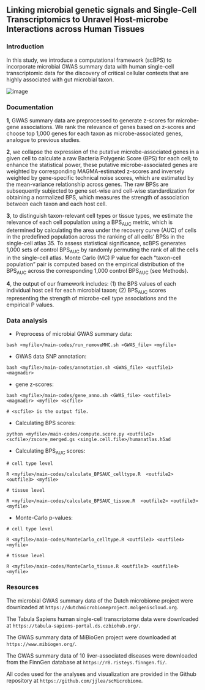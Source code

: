 ## Linking microbial genetic signals and Single-Cell Transcriptomics to Unravel Host-microbe Interactions across Human Tissues



### Introduction

In this study, we introduce a computational framework (scBPS) to incorporate microbial GWAS summary data with human single-cell transcriptomic data for the discovery of critical cellular contexts that are highly associated with gut microbial taxon. 

![image](https://github.com/jjlea/scMicrobiome/assets/73264824/77cbab3f-4ca5-445f-87c8-0d3bbedf4d9d)


### Documentation

**1**, GWAS summary data are preprocessed to generate z-scores for microbe-gene associations. We rank the relevance of genes based on z-scores and choose top 1,000 genes for each taxon as microbe-associated genes, analogue to previous studies. 

**2**, we collapse the expression of the putative microbe-associated genes in a given cell to calculate a raw Bacteria Polygenic Score (BPS) for each cell; to enhance the statistical power, these putative microbe-associated genes are weighted by corresponding MAGMA-estimated z-scores and inversely weighted by gene-specific technical noise scores, which are estimated by the mean-variance relationship across genes. The raw BPSs are subsequently subjected to gene set-wise and cell-wise standardization for obtaining a normalized BPS, which measures the strength of association between each taxon and each host cell. 

**3**, to distinguish taxon-relevant cell types or tissue types, we estimate the relevance of each cell population using a BPS<sub>AUC</sub> metric, which is determined by calculating the area under the recovery curve (AUC) of cells in the predefined population across the ranking of all cells’ BPSs in the single-cell atlas 35. To assess statistical significance, scBPS generates 1,000 sets of control BPS<sub>AUC</sub> by randomly permuting the rank of all the cells in the single-cell atlas. Monte Carlo (MC) P value for each “taxon-cell population” pair is computed based on the empirical distribution of the BPS<sub>AUC</sub> across the corresponding 1,000 control BPS<sub>AUC</sub> (see Methods). 

**4**, the output of our framework includes: (1) the BPS values of each individual host cell for each microbial taxon; (2) BPS<sub>AUC</sub> scores representing the strength of microbe-cell type associations and the empirical P values. 


### Data analysis

- Preprocess of microbial GWAS summary data:
  
``` 
bash <myfile>/main-codes/run_removeMHC.sh <GWAS_file> <myfile>
```

- GWAS data SNP annotation:

```
bash <myfile>/main-codes/annotation.sh <GWAS_file> <outfile1> <magmadir>
```

- gene z-scores:

```
bash <myfile>/main-codes/gene_anno.sh <GWAS_file> <outfile1> <magmadir> <myfile> <scfile>

# <scfile> is the output file.
```

- Calculating BPS scores:

```
python <myfile>/main-codes/compute.score.py <outfile2> <scfile>/zscore_merged.gs <single.cell.file>/humanatlas.h5ad
```

- Calculating BPS<sub>AUC</sub> scores:

```
# cell type level

R <myfile>/main-codes/calculate_BPSAUC_celltype.R  <outfile2> <outfile3> <myfile>

# tissue level

R <myfile>/main-codes/calculate_BPSAUC_tissue.R  <outfile2> <outfile3> <myfile>
```

- Monte-Carlo p-values:

```
# cell type level

R <myfile>/main-codes/MonteCarlo_celltype.R <outfile3> <outfile4> <myfile>

# tissue level

R <myfile>/main-codes/MonteCarlo_tissue.R <outfile3> <outfile4> <myfile>
```

### Resources

The microbial GWAS summary data of the Dutch microbiome project were downloaded at `https://dutchmicrobiomeproject.molgeniscloud.org`. 

The Tabula Sapiens human single-cell transcriptome data were downloaded at `https://tabula-sapiens-portal.ds.czbiohub.org/`. 

The GWAS summary data of MiBioGen project were downloaded at `https://www.mibiogen.org/`. 

The GWAS summary data of 10 liver-associated diseases were downloaded from the FinnGen database at `https://r8.risteys.finngen.fi/`. 

All codes used for the analyses and visualization are provided in the Github repository at `https://github.com/jjlea/scMicrobiome`. 




